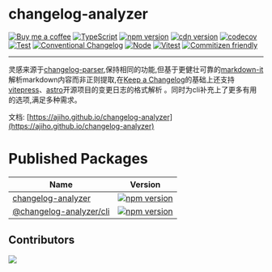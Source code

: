 # changelog-analyzer

[![Buy me a coffee](https://img.shields.io/badge/Buy%20me%20a%20coffee-048754?logo=buymeacoffee)](https://www.lujiahao.com/sponsor)
[![TypeScript](https://img.shields.io/badge/%3C%2F%3E-TypeScript-%230074c1.svg)](http://www.typescriptlang.org/)
[![npm version](https://img.shields.io/npm/v/changelog-analyzer)](https://www.npmjs.com/package/changelog-analyzer)
[![cdn version](https://data.jsdelivr.com/v1/package/npm/changelog-analyzer/badge)](https://www.jsdelivr.com/package/npm/changelog-analyzer)
[![codecov](https://codecov.io/gh/ajiho/changelog-analyzer/graph/badge.svg?token=G2P1AI238H)](https://codecov.io/gh/ajiho/changelog-analyzer)
[![Test](https://img.shields.io/github/actions/workflow/status/ajiho/changelog-analyzer/test.yml?label=Test&logo=codecov&style=flat-square&branch=main)](https://github.com/ajiho/changelog-analyzer/actions/workflows/test.yml)
[![Conventional Changelog](https://img.shields.io/badge/%20%20%F0%9F%93%A6%F0%9F%9A%80-conventional--changelog-e10079.svg?style=flat)](https://github.com/conventional-changelog/conventional-changelog)
[![Node](https://img.shields.io/node/v/changelog-analyzer.svg)](https://nodejs.org/en/about/previous-releases)
[![Vitest](https://img.shields.io/badge/tested%20with-vitest-fcc72b.svg?logo=vitest)](https://vitest.dev/)
[![Commitizen friendly](https://img.shields.io/badge/commitizen-friendly-brightgreen.svg)](http://commitizen.github.io/cz-cli/)

---

灵感来源于[changelog-parser](https://www.npmjs.com/package/changelog-parser),保持相同的功能,但基于更健壮可靠的[markdown-it](https://github.com/markdown-it/markdown-it)解析markdown内容而非正则提取,在[Keep a Changelog](https://keepachangelog.com/en/1.1.0/)的基础上还支持[vitepress](https://github.com/vuejs/vitepress/blob/main/CHANGELOG.md)、[astro](https://github.com/withastro/astro/blob/main/packages/astro/CHANGELOG.md)开源项目的变更日志的格式解析
。同时为cli补充上了更多有用的选项,满足多种需求。

文档: [https://ajiho.github.io/changelog-analyzer](https://ajiho.github.io/changelog-analyzer)

# Published Packages

| Name                                                                                                    | Version                                                                                                                       |
| ------------------------------------------------------------------------------------------------------- | ----------------------------------------------------------------------------------------------------------------------------- |
| [changelog-analyzer](https://github.com/ajiho/changelog-analyzer/tree/main/packages/changelog-analyzer) | [![npm version](https://img.shields.io/npm/v/changelog-analyzer)](https://www.npmjs.com/package/changelog-analyzer)           |
| [@changelog-analyzer/cli](https://github.com/ajiho/changelog-analyzer/tree/main/packages/cli)           | [![npm version](https://img.shields.io/npm/v/@changelog-analyzer/cli)](https://www.npmjs.com/package/@changelog-analyzer/cli) |

## Contributors

<a href="https://github.com/ajiho/changelog-analyzer/graphs/contributors">
  <img src="https://contrib.rocks/image?repo=ajiho/changelog-analyzer" />
</a>

